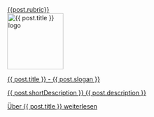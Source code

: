 <div id="front-jumbo" class="jumbotron">
  <div class="mb-2"><a href="/{{post.categories[0]}}" rel="nofollow">{{post.rubric}}</a></div>
  <a href="{{ post.url }}" class="black-link">
  <img src="{{ post.image }}" class="mb-2" style="width: 8rem;" alt="{{ post.title }} logo">
  </a>
  <a href="{{ post.url }}" class="black-link">
  <p class="lead">{{ post.title }} - {{ post.slogan }}</p>
  <p>{{ post.shortDescription }} {{ post.description }}</p>
  </a>
  <a class="btn btn-success" href="{{ post.url }}" role="button">Über {{ post.title }} weiterlesen</a>
</div>
